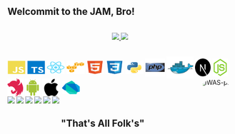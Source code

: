 ## Welcommit to the JAM, Bro!
<br>
<div align="center">
  <a href="https://github.com/iwasrep">
  <img height="160em" src="https://github-readme-stats.vercel.app/api?username=iwasrep&show_icons=true&theme=great-gatsby&include_all_commits=true&count_private=true"/>
  <img height="160em" src="https://github-readme-stats.vercel.app/api/top-langs/?username=iwasrep&layout=compact&langs_count=7&theme=great-gatsby"/>
  </a>
</div>
<div style="display: inline_block"><br><br>
  <img align="center" alt="iWAS-Js" height="30" width="40" src="https://raw.githubusercontent.com/devicons/devicon/master/icons/javascript/javascript-plain.svg">
  <img align="center" alt="iWAS-Ts" height="30" width="40" src="https://raw.githubusercontent.com/devicons/devicon/master/icons/typescript/typescript-plain.svg">
  <img align="center" alt="iWAS-React" height="30" width="40" src="https://raw.githubusercontent.com/devicons/devicon/master/icons/react/react-original.svg">
    <img align="center" alt="iWAS-AWS" height="30" width="40" src="https://raw.githubusercontent.com/devicons/devicon/master/icons/amazonwebservices/amazonwebservices-original.svg">
  <img align="center" alt="iWAS-HTML" height="30" width="40" src="https://raw.githubusercontent.com/devicons/devicon/master/icons/html5/html5-original.svg">
  <img align="center" alt="iWAS-CSS" height="30" width="40" src="https://raw.githubusercontent.com/devicons/devicon/master/icons/css3/css3-original.svg">
  <img align="center" alt="iWAS-Python" height="30" width="40" src="https://raw.githubusercontent.com/devicons/devicon/master/icons/python/python-original.svg">
  <img align="center" alt="iWAS-PHP" height="40" width="45" src="https://raw.githubusercontent.com/devicons/devicon/master/icons/php/php-original.svg">
  <img align="center" alt="iWAS-Docker" height="50" width="60" src="https://raw.githubusercontent.com/devicons/devicon/master/icons/docker/docker-original.svg">
  <img align="center" alt="iWAS-nextjs" height="40" width="35" src="https://raw.githubusercontent.com/devicons/devicon/master/icons/nextjs/nextjs-original.svg">
  <img align="center" alt="iWAS-nodejs" height="40" width="35" src="https://raw.githubusercontent.com/devicons/devicon/master/icons/nodejs/nodejs-original.svg">
  <img align="center" alt="iWAS-nestjs" height="40" width="35" src="https://raw.githubusercontent.com/devicons/devicon/master/icons/nestjs/nestjs-plain.svg">
  <img align="center" alt="iWAS-android" height="40" width="35" src="https://raw.githubusercontent.com/devicons/devicon/master/icons/android/android-plain.svg">
  <img align="center" alt="iWAS-Apple" height="40" width="40" src="https://raw.githubusercontent.com/devicons/devicon/master/icons/apple/apple-original.svg">
  <img align="center" alt="iWAS-Dart" height="30" width="40" src="https://raw.githubusercontent.com/devicons/devicon/master/icons/dart/dart-original.svg">
  <img align="right" alt="iWAS-pic" height="130" style="border-radius:50px;" src="https://avatars.githubusercontent.com/u/75737096?s=400&u=aea6c9cb22bac3cdd1595597feea287996d16dca&v=4">
</div>

<div> 
  <a href="https://www.youtube.com/channel/UCloXzL4Rgjr7r_qHrH4pFzA" target="_blank"><img src="https://img.shields.io/badge/YouTube-FF0000?style=for-the-badge&logo=youtube&logoColor=white" /></a>
  <a href="https://instagram.com/diogolinsdrack" target="_blank"><img src="https://img.shields.io/badge/-Instagram-%23E4405F?style=for-the-badge&logo=instagram&logoColor=white" /></a>
 	<a href="https://twitter.com/diogolins018" target="_blank"><img src="https://img.shields.io/badge/Twitter-1DA1F2?style=for-the-badge&logo=twitter&logoColor=white" /></a>
 <a href="https://api.whatsapp.com/send?phone=5518996475908&text=Olá! Te achei no GitHub e queria entrar em contato" target="_blank"><img src="https://img.shields.io/badge/WhatsApp-25D366?style=for-the-badge&logo=whatsapp&logoColor=white" /></a> 
  <a href="mailto:iwas.diogo@gmail.com"><img src="https://img.shields.io/badge/-Gmail-%23333?style=for-the-badge&logo=gmail&logoColor=white" /></a>
  <a href="https://www.linkedin.com/in/dolwebdesign/" target="_blank"><img src="https://img.shields.io/badge/-LinkedIn-%230077B5?style=for-the-badge&logo=linkedin&logoColor=white" /></a>
</div>
<h2 align="center">"That's All Folk's"</h2>
